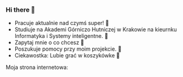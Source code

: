 ### Hi there 👋
- Pracuje aktualnie nad czymś super! 🔭
- Studiuje na Akademi Górniczo Hutniczej w Krakowie na kieurnku Informatyka i Systemy inteligentne. 🌱
- Zapytaj mnie o co chcesz 💬
- Poszukuje pomocy przy moim projekcie. 🤔
- Ciekawostka: Lubie grać w koszykówke 🏀

Moja strona internetowa: 




